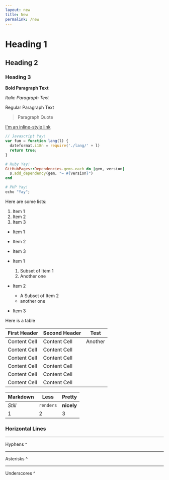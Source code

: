 ```yaml
---
layout: new
title: New
permalink: /new
---
```


# Heading 1

## Heading 2

### Heading 3

**Bold Paragraph Text**

*Italic Paragraph Text*

Regular Paragraph Text

> Paragraph Quote

[I'm an inline-style link](https://www.google.com)

```javascript
// Javascript Yay!
var fun = function lang(l) {
  dateformat.i18n = require('./lang/' + l)
  return true;
}
```

```ruby
# Ruby Yay!
GitHubPages::Dependencies.gems.each do |gem, version|
  s.add_dependency(gem, "= #{version}")
end
```

```ruby
# PHP Yay!
echo "Yay";
```

Here are some lists:

1. Item 1
2. Item 2
3. Item 3

- Item 1
- Item 2
- Item 3

- Item 1
  1. Subset of Item 1
  2. Another one
- Item 2
  * A Subset of Item 2
  * another one
- Item 3

Here is a table

| First Header  | Second Header | Test
| ------------- | ------------- | ----
| Content Cell  | Content Cell  | Another
| Content Cell  | Content Cell  |
| Content Cell  | Content Cell  |
| Content Cell  | Content Cell  |
| Content Cell  | Content Cell  |
| Content Cell  | Content Cell  |

Markdown | Less | Pretty
---      | ---  | ---
*Still* | `renders` | **nicely**
1       | 2         | 3

### Horizontal Lines

---

Hyphens ^

***

Asterisks ^  

___

Underscores ^
